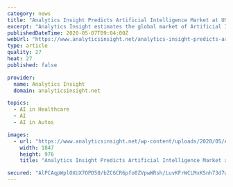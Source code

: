 ```yaml
---
category: news
title: "Analytics Insight Predicts Artificial Intelligence Market at US$53.2 Billion, North America to Lead"
excerpt: "Analytics Insight estimates the global market of Artificial Intelligence is estimated to grow at a CAGR of 29.0 percent from US$42.8 billion in 2019 to US$152.9 billion in 2023. By region, North America,"
publishedDateTime: 2020-05-07T09:04:00Z
webUrl: "https://www.analyticsinsight.net/analytics-insight-predicts-artificial-intelligence-market-us53-2-billion-north-america-lead/"
type: article
quality: 27
heat: 27
published: false

provider:
  name: Analytics Insight
  domain: analyticsinsight.net

topics:
  - AI in Healthcare
  - AI
  - AI in Autos

images:
  - url: "https://www.analyticsinsight.net/wp-content/uploads/2020/05/Analytics-Insight-Predicts-Artificial-Intelligence-Market-at-US53.2-Billion-North-America-to-Lead.png"
    width: 1847
    height: 976
    title: "Analytics Insight Predicts Artificial Intelligence Market at US$53.2 Billion, North America to Lead"

secured: "AlPCAqpWplOXUX7OPD50/bZC6CR6pfo0ZVpwWRsh/LuvKFrWCLMxKSnh73d7w8MFZ7zBLkbSg8q+MQ73A54Z+H7k21fWtTjOEfuqW6KAu7YO9wTaL+hccVVskm4cqmbjzjA7xTsUAGUEQ4iyKozFLJIfTNSXZC6CdwdnQverE7KuOgy3/AGkw4Jcy4oICSe08hmRJxtpBJ/+kYnouZnA7cIuYYQ7fWTK/Itic3opQ4pR0Kni3MnviB1+9FxoxGyxpskuCKfNAccbH5N3Zv4F/2D5PJEtk61+vavKBVouOgKs8PkauYQvYOG0cCjMAJXB6IuOeSH6HJ+TdxZ34iUBA4WrJqymI3VfzslwL1Trnfd3er03rtUS5yswk0wwPo9VkrLf1mMJwfeIYLE6IkGNaIfafvs5aKAjo+XjEda4eUnD7aCNWwe5usrtxiSJf8cG2bhYKUhDWPCMFbKKoHdTflPFB8adrdD876biJdluyP4=;T/pZMGrrYh/8/aMAqbA6sA=="
---
```


